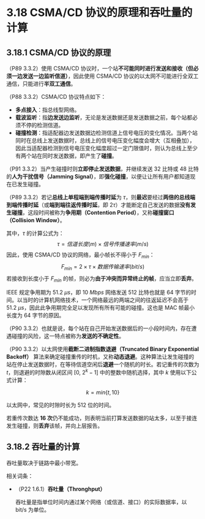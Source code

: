 # 3.18 CSMA/CD 协议的原理和吞吐量的计算

## 3.18.1 CSMA/CD 协议的原理

（P89 3.3.2）使用 CSMA/CD 协议时，一个站**不可能同时进行发送和接收（但必须一边发送一边监听信道）**，因此使用 CSMA/CD 协议的以太网不可能进行全双工通信，只能进行**半双工通信**。

（P88 3.3.2）CSMA/CD 协议特点如下：

+ **多点接入**：指总线型网络。
+ **载波监听**：指**边发送边监听**，无论是发送数据还是发送数据之前，每个站都必须不停的检测信道。
+ **碰撞检测**：指适配器边发送数据边检测信道上信号电压的变化情况。当两个站同时在总线上发送数据时，总线上的信号电压变化幅度会增大（互相叠加），因此当适配器检测到信号电压变化幅度超过一定门限值时，则认为总线上至少有两个站在同时发送数据，即产生了**碰撞**。

（P91 3.3.2）当产生碰撞时则**立即停止发送数据**，并继续发送 32 比特或 48 比特的**人为干扰信号（Jamming Signal）**，即**强化碰撞**，以便让让所有用户都知道现在已发生碰撞。

（P89 3.3.2）若记**总线上单程端到端传播时延**为 $\tau$，则**最迟**要经过**两倍的总线端到端传播时延**（或**端到端往返传播时延**，即 $2 \tau$）才能断定自己发送的数据**没有发生碰撞**，这段时间被称为**争用期（Contention Period）**，又称**碰撞窗口（Collision Window）**。

其中，$\tau$ 的计算公式为：
$$
\tau=信道长度(m) \times 信号传播速率(m/s)
$$
因此，使用 CSMA/CD 协议的网络，最小帧长不得小于 $F_{min}$：
$$
F_{min}=2 \times \tau \times 数据传输速率(bit/s)
$$
若接收到长度小于 $F_{min}$ 的帧，则必为**由于冲突而异常终止的帧**，应当立即**丢弃**。

IEEE 规定争用期为 $51.2\ \mu s$，即 $10\ Mbps$ 网络发送 512 比特也就是 64 字节的时间。以当时的计算机网络技术，一个网络最远的两端之间的往返延迟不会高于 $51.2\ \mu s$，因此此争用期完全足以发现所有所有可能的碰撞。这也是 MAC 帧最小长度为 64 字节的原因。

（P90 3.3.2）也就是说，每个站在自己开始发送数据后的一小段时间内，存在遭遇碰撞的风险，这一特点被称为**发送的不确定性**。

（P90 3.3.2）以太网使用**截断二进制指数退避（Truncated Binary Exponential Backoff）** 算法来确定碰撞重传的时机，又称**动态退避**。这种算法让发生碰撞的站在停止发送数据时，在等待信道空闲后**退避**一个随机的时长。若记重传的次数为 $t$，则退避的时隙数从闭区间 $[0,\ 2^k-1]$ 中的整数中随机选择，其中 $k$ 使用以下公式计算：

$$
k=min\{t,10\}
$$

以太网中，常见的时隙时长为 512 位的时间。

若重传次数达 **16 次**仍不能成功，则表明当前打算发送数据的站太多，以至于接连发生碰撞，则**丢弃**该帧，并向上层报告。

## 3.18.2 吞吐量的计算

吞吐量取决于链路中最小带宽。

相关词条：

+ （P22 1.6.1）**吞吐量（Thronghput）**

  吞吐量是指单位时间内通过某个网络（或信道、接口）的实际数据率，以 bit/s 为单位。